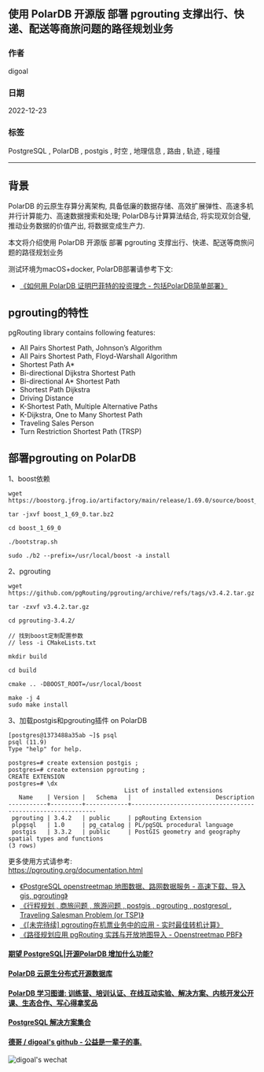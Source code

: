 ## 使用 PolarDB 开源版 部署 pgrouting 支撑出行、快递、配送等商旅问题的路径规划业务    
            
### 作者            
digoal            
            
### 日期            
2022-12-23            
            
### 标签            
PostgreSQL , PolarDB , postgis , 时空 , 地理信息 , 路由 , 轨迹 , 碰撞       
            
----            
            
## 背景      
PolarDB 的云原生存算分离架构, 具备低廉的数据存储、高效扩展弹性、高速多机并行计算能力、高速数据搜索和处理; PolarDB与计算算法结合, 将实现双剑合璧, 推动业务数据的价值产出, 将数据变成生产力.            
            
本文将介绍使用 PolarDB 开源版 部署 pgrouting 支撑出行、快递、配送等商旅问题的路径规划业务    
            
测试环境为macOS+docker, PolarDB部署请参考下文:            
- [《如何用 PolarDB 证明巴菲特的投资理念 - 包括PolarDB简单部署》](../202209/20220908_02.md)            
            
## pgrouting的特性   
  
pgRouting library contains following features:  
- All Pairs Shortest Path, Johnson’s Algorithm  
- All Pairs Shortest Path, Floyd-Warshall Algorithm  
- Shortest Path A\*  
- Bi-directional Dijkstra Shortest Path  
- Bi-directional A\* Shortest Path  
- Shortest Path Dijkstra  
- Driving Distance  
- K-Shortest Path, Multiple Alternative Paths  
- K-Dijkstra, One to Many Shortest Path  
- Traveling Sales Person  
- Turn Restriction Shortest Path (TRSP)  
  
  
## 部署pgrouting on PolarDB  
1、boost依赖  
  
```  
wget https://boostorg.jfrog.io/artifactory/main/release/1.69.0/source/boost_1_69_0.tar.bz2  
  
tar -jxvf boost_1_69_0.tar.bz2  
  
cd boost_1_69_0  
  
./bootstrap.sh  
  
sudo ./b2 --prefix=/usr/local/boost -a install  
```  
  
2、pgrouting  
  
```  
wget https://github.com/pgRouting/pgrouting/archive/refs/tags/v3.4.2.tar.gz  
  
tar -zxvf v3.4.2.tar.gz  
  
cd pgrouting-3.4.2/  
  
// 找到boost定制配置参数  
// less -i CMakeLists.txt  
  
mkdir build  
  
cd build  
  
cmake .. -DBOOST_ROOT=/usr/local/boost  
  
make -j 4  
sudo make install  
```  
  
3、加载postgis和pgrouting插件 on PolarDB  
  
```  
[postgres@1373488a35ab ~]$ psql  
psql (11.9)  
Type "help" for help.  
  
postgres=# create extension postgis ;  
postgres=# create extension pgrouting ;  
CREATE EXTENSION  
postgres=# \dx  
                                 List of installed extensions  
   Name    | Version |   Schema   |                        Description                           
-----------+---------+------------+------------------------------------------------------------  
 pgrouting | 3.4.2   | public     | pgRouting Extension  
 plpgsql   | 1.0     | pg_catalog | PL/pgSQL procedural language  
 postgis   | 3.3.2   | public     | PostGIS geometry and geography spatial types and functions  
(3 rows)  
```  
    
更多使用方式请参考:  
https://pgrouting.org/documentation.html  
  
- [《PostgreSQL openstreetmap 地图数据、路网数据服务 - 高速下载、导入 gis, pgrouting》](../202110/20211008_01.md)    
- [《行程规划 , 商旅问题 , 旅游问题 , postgis , pgrouting , postgresql , Traveling Salesman Problem (or TSP)》](../202103/20210317_04.md)    
- [《[未完待续] pgrouting在机票业务中的应用 - 实时最佳转机计算》](../201711/20171104_01.md)    
- [《路径规划应用 pgRouting 实践与开放地图导入 - Openstreetmap PBF》](../201508/20150813_03.md)    
    
  
#### [期望 PostgreSQL|开源PolarDB 增加什么功能?](https://github.com/digoal/blog/issues/76 "269ac3d1c492e938c0191101c7238216")
  
  
#### [PolarDB 云原生分布式开源数据库](https://github.com/ApsaraDB "57258f76c37864c6e6d23383d05714ea")
  
  
#### [PolarDB 学习图谱: 训练营、培训认证、在线互动实验、解决方案、内核开发公开课、生态合作、写心得拿奖品](https://www.aliyun.com/database/openpolardb/activity "8642f60e04ed0c814bf9cb9677976bd4")
  
  
#### [PostgreSQL 解决方案集合](../201706/20170601_02.md "40cff096e9ed7122c512b35d8561d9c8")
  
  
#### [德哥 / digoal's github - 公益是一辈子的事.](https://github.com/digoal/blog/blob/master/README.md "22709685feb7cab07d30f30387f0a9ae")
  
  
![digoal's wechat](../pic/digoal_weixin.jpg "f7ad92eeba24523fd47a6e1a0e691b59")
  
